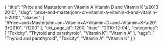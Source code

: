 {
    "title": "Price and Masterjohn on Vitamin A Vitamin D and Vitamin K \u2013 2010",
    "slug": "price-and-masterjohn-on-vitamin-a-vitamin-d-and-vitamin-k-2010",
    "aliases": [
        "/Price+and+Masterjohn+on+Vitamin+A+Vitamin+D+and+Vitamin+K+\u2013+2010",
        "/1200"
    ],
    "tiki_page_id": 1200,
    "date": "2010-12-04",
    "categories": [
        "Toxicity",
        "Thyroid and parathyroid",
        "Vitamin K",
        "Vitamin A"
    ],
    "tags": [
        "Thyroid and parathyroid",
        "Toxicity",
        "Vitamin A",
        "Vitamin K"
    ]
}